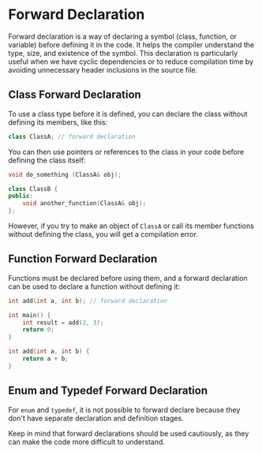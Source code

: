 # Forward Declaration

Forward declaration is a way of declaring a symbol (class, function, or variable) before defining it in the code. It helps the compiler understand the type, size, and existence of the symbol. This declaration is particularly useful when we have cyclic dependencies or to reduce compilation time by avoiding unnecessary header inclusions in the source file.

## Class Forward Declaration

To use a class type before it is defined, you can declare the class without defining its members, like this:

```cpp
class ClassA; // forward declaration
```

You can then use pointers or references to the class in your code before defining the class itself:

```cpp
void do_something (ClassA& obj);

class ClassB {
public:
    void another_function(ClassA& obj);
};
```

However, if you try to make an object of `ClassA` or call its member functions without defining the class, you will get a compilation error.

## Function Forward Declaration

Functions must be declared before using them, and a forward declaration can be used to declare a function without defining it:

```cpp
int add(int a, int b); // forward declaration

int main() {
    int result = add(2, 3);
    return 0;
}

int add(int a, int b) {
    return a + b;
}
```

## Enum and Typedef Forward Declaration

For `enum` and `typedef`, it is not possible to forward declare because they don't have separate declaration and definition stages.

Keep in mind that forward declarations should be used cautiously, as they can make the code more difficult to understand.